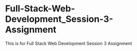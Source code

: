 # Full-Stack-Web-Development_Session-3-Assignment
This is for Full Stack Web Development Session 3 Assignment
